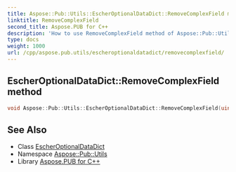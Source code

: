 ```yaml
---
title: Aspose::Pub::Utils::EscherOptionalDataDict::RemoveComplexField method
linktitle: RemoveComplexField
second_title: Aspose.PUB for C++
description: 'How to use RemoveComplexField method of Aspose::Pub::Utils::EscherOptionalDataDict class in C++.'
type: docs
weight: 1000
url: /cpp/aspose.pub.utils/escheroptionaldatadict/removecomplexfield/
---
```

## EscherOptionalDataDict::RemoveComplexField method




```cpp
void Aspose::Pub::Utils::EscherOptionalDataDict::RemoveComplexField(uint16_t key)
```

## See Also

* Class [EscherOptionalDataDict](../)
* Namespace [Aspose::Pub::Utils](../../)
* Library [Aspose.PUB for C++](../../../)
